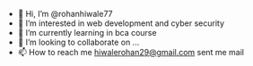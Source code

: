 - 👋 Hi, I’m @rohanhiwale77
- 👀 I’m interested in web development and cyber security
- 🌱 I’m currently learning in bca course
- 💞️ I’m looking to collaborate on ...
- 📫 How to reach me hiwalerohan29@gmail.com sent me mail

<!---
rohanhiwale77/rohanhiwale77 is a ✨ special ✨ repository because its `README.md` (this file) appears on your GitHub profile.
You can click the Preview link to take a look at your changes.
--->
